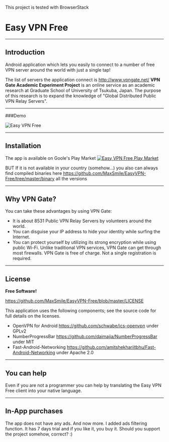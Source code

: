 This project is tested with BrowserStack
# Easy VPN Free
----
## Introduction

Android application which lets you easily to connect to a number of free VPN server around the world with just a single tap!

The list of servers the application connect is http://www.vpngate.net/
**VPN Gate Academic Experiment Project** is an online service as an academic research at Graduate School of University of Tsukuba, Japan. The purpose of this research is to expand the knowledge of "Global Distributed Public VPN Relay Servers".

----
###Demo

![Easy VPN Free](https://github.com/MaxSmile/EasyVPN-Free/blob/master/easy-vpn-free.gif?raw=true)


----
## Installation
The app is available оn Goole's Play Market
[![Easy VPN Free Play Market](https://play.google.com/intl/en_us/badges/images/generic/en_badge_web_generic.png)](https://play.google.com/store/apps/details?id=com.vasilkoff.easyvpnfree)


 BUT If it is not available in your country (somehow...) you also can always find compiled binaries here https://github.com/MaxSmile/EasyVPN-Free/tree/master/binary all the versions

----
## Why VPN Gate?

You can take these advantages by using VPN Gate:
* It is about 8531 Public VPN Relay Servers by volunteers around the world.
* You can disguise your IP address to hide your identity while surfing the Internet.
* You can protect yourself by utilizing its strong encryption while using public Wi-Fi.
Unlike traditional VPN services, VPN Gate can get through most firewalls.
VPN Gate is free of charge. Not a single registration is required.

----
## License
**Free Software!**

https://github.com/MaxSmile/EasyVPN-Free/blob/master/LICENSE

[//]: # (https://www.gnu.org/licenses/gpl-3.0.en.html)

This application uses the following components; see the source code for full details on the licenses.

* OpenVPN for Android https://github.com/schwabe/ics-openvpn under GPLv2
* NumberProgressBar https://github.com/daimajia/NumberProgressBar under MIT
* Fast-Android-Networking https://github.com/amitshekhariitbhu/Fast-Android-Networking under Apache 2.0

----
## You can help

Even if you are not a programmer you can help by translating the Easy VPN Free client into your native language.

----
## In-App purchases

The app does not have any ads. And now more. I added ads filtering function.
It has 7 days trial and if you like it, you buy it. Should you support the project somehow, correct? :)
